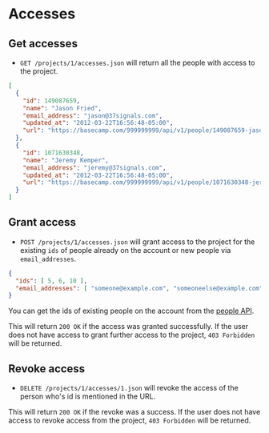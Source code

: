 Accesses
========

> <Clever quote about accesses>


Get accesses
------------

* `GET /projects/1/accesses.json` will return all the people with access to the project.

```json
[
  {
    "id": 149087659,
    "name": "Jason Fried",
    "email_address": "jason@37signals.com",
    "updated_at": "2012-03-22T16:56:48-05:00",
    "url": "https://basecamp.com/999999999/api/v1/people/149087659-jason-fried.json"
  },
  {
    "id": 1071630348,
    "name": "Jeremy Kemper",
    "email_address": "jeremy@37signals.com",
    "updated_at": "2012-03-22T16:56:48-05:00",
    "url": "https://basecamp.com/999999999/api/v1/people/1071630348-jeremy-kemper.json"
  }
]
```


Grant access
------------

* `POST /projects/1/accesses.json` will grant access to the project for the existing `ids` of people already on the account or new people via `email_addresses`.

```json
{
  "ids": [ 5, 6, 10 ],
  "email_addresses": [ "someone@example.com", "someoneelse@example.com" ]
}
```

You can get the ids of existing people on the account from the [people API](https://github.com/37signals/bcx-api/blob/master/sections/people.md).

This will return `200 OK` if the access was granted successfully. If the user does not have access to grant further access to the project, `403 Forbidden` will be returned.


Revoke access
-------------

* `DELETE /projects/1/accesses/1.json` will revoke the access of the person who's id is mentioned in the URL.

This will return `200 OK` if the revoke was a success. If the user does not have access to revoke access from the project, `403 Forbidden` will be returned.
